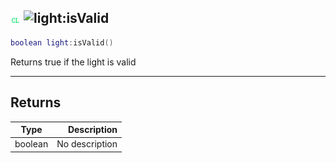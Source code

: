 ## ![client](../../.gitbook/assets/client.png) ![light](./readme/light "mention"):isValid

```lua
boolean light:isValid()
```

Returns true if the light is valid

------
## Returns

| Type   | Description |
| ------ | ----------: |
| boolean | No description |

